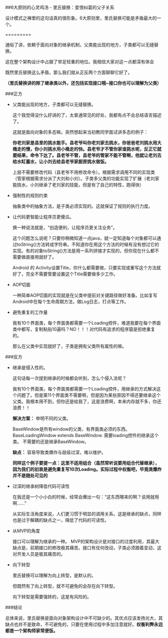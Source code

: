 ##6大原则的心灵鸡汤 - 里氏替换：爱恨纠葛的父子关系

设计模式之禅里的这句话真的很形象。6大原则里，里氏替换可能是矛盾最大的一个。

=========

通俗了讲，依赖于面向对象的继承机制，父类能出现的地方，子类都可以无缝替换。

这在整个架构设计中占据了举足轻重的地位。我相信大家对这一点都深有体会

既然里氏替换这么矛盾，那么我们就从正反两个方面聊聊它好了。

**（里氏替换讲的除了继承类以外，还包括实现接口哦~接口你也可以理解为父类）**


###正方

- 父类能出现的地方，子类都可以无缝替换。

	这个我觉得没什么好讲的了，太普通常见的好处，我都有点不会总结语言描述了。
	
	这就是面向对象的多态嘛。突然想起来当初教同学面试讲多态的例子：
	
	**你老刘家是县里的挑水能手。县老爷叫你老刘家去挑水，你爸爸老刘挑水用大桶走的慢，你小刘挑水用小桶走的快。县老爷才不管你家谁挑水呢，反正它就要结果，命令下达了。县老爷不管，县老爷的管家不能不管啊，他就让老刘去给水缸蓄水，让小刘去给县老爷家厨房挑水做饭。**
	
	上层不需要修改代码（县老爷不用修改命令）。根据需求调用不同的实现类（管家根据需求分派了大刘和小刘）。子类多父类的功能实现了扩展（老刘家能挑水，小刘继承了老刘家的技能，但是有了自己的特性，跑得快）
	
- 强制性的规则约束

	抽象类中的抽象方法，是子类必须实现的。这就保证了规则的执行力度。
	
- 让代码更智能让程序员更傻瓜。

	换一种说法就是，“创造便利，让程序员更关注业务”。

	这个问题怎么说呢？只要你稍微知道一点java，就一定知道每个对象都可以通过toString()方法转成字符串。不知道你在用这个方法的时候有没有想过它的实现。有的对象toString()方法是用一系列拼接才实现的，但你现在什么都不需要做直接用就好了。
	
	Android 的 Activity设置Title，你什么都需要做，只要实现或重写这个方法就好了，完全不需要管要设置这个Title需要做多少工作。
	
- AOP切面

	一种简单AOP切面的实现就是在父类中提前对关键路径做好准备。比如复写Android中在每个生命周期方法，做Log日志，打点等工作。
	
- 避免重复的工作量

	我有10个界面类，每个界面类都需要一个Loading控件，难道我要在每个界面类中都写，复制粘贴10遍吗？NO！！！对代码有追求的程序猿是拒绝重复的。
	
	那么在父类中实现就好了，子类是拥有父类所有属性的嘛。
	


###反方
	
- 继承是侵入性的。

	这句话每一次提到继承的时候都会听到，怎么个侵入法呢？
	
	我有10个界面类，每个界面类都需要一个Loading控件，用继承的方式解决这个问题了。但是第11个界面类不需要啊，但是因为某些原因不得还要继承这个父类。我根本用不到，但你还是给我了，这是浪费啊，本来内存就不多，你还浪费！！
	
	**解决方案：** 申明不同的父类。
	
	BaseWindow是所有window的父类，有界面类必须的东西。
	BaseLoadingWindow extends BaseWindow. 需要loading控件的继承这个类。
	不需要的还是继承BaseWindow。
	
	**缺点：** 容易导致类爆炸与层级过深，难以维护。
	
	**同样这个例子要提一点：这里不适用组合（虽然常听说要用组合代替继承），因为我们的初衷是避免重复写10次Loading。实际过程中权衡吧，毕竟类爆炸并不是随处可见的**


- 过深的继承树降低代码可读性

	在我还是一个小小白的时候，经常会爆出一句：“这东西哪来的啊？说用就用啊……”
	
	从实际生活角度来说，人们更习惯于明显的调用关系。这是继承的缺点，同样也是过于解耦的缺点之一，降低了代码的可读性。
	
- 从MVP的角度

	接口可以理解为继承的一种。
	MVP的架构设计是对接口的过度利用，其最大缺点是，前期接口的修改极其痛苦。接口有任何改动，子类必须跟着变动，这对开发人员是极其痛苦的。
	
- 向下转型

	里氏替换可以理解为向上转型，是默认的。
	
	但既然有了向上转型，就不可避免的会存在向下转型。
	
	向下转型是需要强转的，这是有风险的。
	
	

###结论

总体来说，里氏替换是面向对象架构设计中不可缺少的。其优点应该发扬光大，其缺点也并不是致命，不可避免的，只要在使用过程中多加注意就好。**权衡利弊永远都是一个架构师家常便饭。**


	
	
	
	
	
	
	
	
	
	
	
	
	